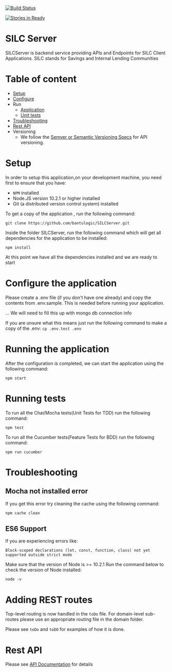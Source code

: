 [![Build Status](https://travis-ci.org/BantuLab/SILCServer.svg?branch=master)](https://travis-ci.org/BantuLab/SILCServer)

[![Stories in Ready](https://github.com/BantuLab/SILCServer/projects/1/SILCServer.png?label=ready&title=Ready)](https://github.com/BantuLab/SILCServer/projects/1)

# SILC Server
SILCServer is backend service providing APIs and Endpoints for SILC Client Applications. SILC stands for Savings and Internal Lending Communities

# Table of content
* [Setup](#Setup)
* [Configure](#configure-the-application)
* Run
  * [Application](#running-the-application)
  * [Unit tests](#running-tests)
* [Troubleshooting](#troubleshooting)
* [Rest API](#rest-api)
* Versioning
  * We follow the [Semver or Semantic Versioning Specs](https://semver.org/) for API versioning.

# Setup
In order to setup this application,on your development machine, you need first to ensure that you have:
* ```NPM``` installed
* Node.JS version 10.2.1 or higher installed
* Git (a distributed version control system) installed

To get a copy of the application , run the following command:
```
git clone https://github.com/bantulogic/SILCServer.git
```

Inside the folder SILCServer, run the following command which will get all dependencies for the application to be installed:
```
npm install
```

At this point we have all the dependencies installed and we are ready to start

# Configure the application

Please create a .env file (if you don't have one already) and copy the contents from .env.sample. This is needed before running your application.

... We will need to fill this up with mongo db connection info

If you are unsure what this means just run the following command to make a copy of the .env: `cp .env.test .env`


# Running the application

After the configuration is completed, we can start the application using the following command:

```
npm start
```

# Running tests

To run all the Chai/Mocha tests(Unit Tests for TDD) run the following command:

```
npm test
```

To run all the Cucumber tests(Feature Tests for BDD) run the following command:

```
npm run cucumber
```


# Troubleshooting

## Mocha not installed error

If you get this error try cleaning the cache using the following command:

```
npm cache clean
```

## ES6 Support

If you are experiencing errors like:

```
Block-scoped declarations (let, const, function, class) not yet supported outside strict mode
```

Make sure that the version of Node is >= 10.2.1
Run the command below to check the version of Node installed:
```
node -v
```

# Adding REST routes

Top-level routing is now handled in the `toDo` file. For domain-level sub-routes please use an appropriate routing file in the domain folder.

Please see `toDo` and `toDO` for examples of how it is done.

# Rest API

Please see [API Documentation](./api.md) for details

